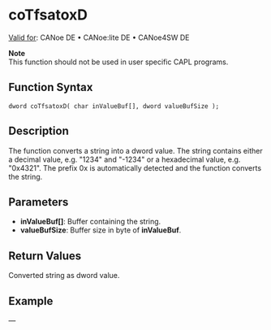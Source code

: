 # coTfsatoxD

[Valid for](../../../../Shared/FeatureAvailability.md): CANoe DE • CANoe:lite DE • CANoe4SW DE

**Note**  
This function should not be used in user specific CAPL programs.

## Function Syntax

```
dword coTfsatoxD( char inValueBuf[], dword valueBufSize );
```

## Description

The function converts a string into a dword value. The string contains either a decimal value, e.g. "1234" and "-1234" or a hexadecimal value, e.g. "0x4321". The prefix 0x is automatically detected and the function converts the string.

## Parameters

- **inValueBuf[]**: Buffer containing the string.
- **valueBufSize**: Buffer size in byte of **inValueBuf**.

## Return Values

Converted string as dword value.

## Example

—
